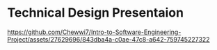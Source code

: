 # Technical Design Presentaion
https://github.com/Chewwi7/Intro-to-Software-Engineering-Project/assets/27629696/843dba4a-c0ae-47c8-a642-759745227322

